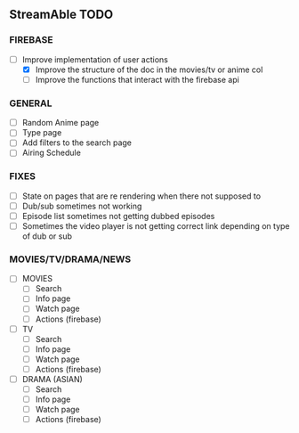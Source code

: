 ## StreamAble TODO

### FIREBASE

- [ ] Improve implementation of user actions
  - [x] Improve the structure of the doc in the movies/tv or anime col
  - [ ] Improve the functions that interact with the firebase api

### GENERAL

- [ ] Random Anime page
- [ ] Type page
- [ ] Add filters to the search page
- [ ] Airing Schedule

### FIXES

- [ ] State on pages that are re rendering when there not supposed to
- [ ] Dub/sub sometimes not working
- [ ] Episode list sometimes not getting dubbed episodes
- [ ] Sometimes the video player is not getting correct link depending on type of dub or sub

### MOVIES/TV/DRAMA/NEWS

- [ ] MOVIES
  - [ ] Search
  - [ ] Info page
  - [ ] Watch page
  - [ ] Actions (firebase)
- [ ] TV
  - [ ] Search
  - [ ] Info page
  - [ ] Watch page
  - [ ] Actions (firebase)
- [ ] DRAMA (ASIAN)
  - [ ] Search
  - [ ] Info page
  - [ ] Watch page
  - [ ] Actions (firebase)
